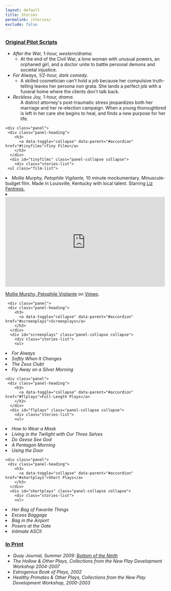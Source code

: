 ```yaml
---
layout: default
title: Stories
permalink: /stories/
exclude: false
---
```


<div class="container">
 
  <div class="panel-group" id="accordion">
    <div class="panel" style="width=10cm">
     <div class="panel-heading">
        <h3>
          <a data-toggle="collapse" data-parent="#accordion" href="#pilots">Original Pilot Scripts</a>
        </h3>
      </div>
      <div id="pilots" class="panel-collapse collapse">
        <div class="stories-list">   
        <ul>
          <li><em>After the War, 1-hour, western/drama.</em>
          <ul class="desc-list">
          <li>At the end of the Civil War, a lone woman with unusual powers, an orphaned girl,  and a doctor unite to battle personal demons and societal injustice.</li>
			</ul>
			</li>
          <li><em>For Always, 1/2-hour, dark comedy.</em> 
          <ul class="desc-list">
          <li>A skilled cosmetician can't hold a job because her compulsive truth-telling leaves her persona non grata. She lands a perfect job with a funeral home where the clients don't talk back.</li>
          </ul>
          </li>
          <li><em>Reckless Joy, 1-hour, drama.</em> 
          <ul class="desc-list">A district attorney's post-traumatic stress jeopardizes both her marriage and her re-election campaign. When a young thoroughbred is left in her care she begins to heal, and finds a new purpose for her life.</li>
          </ul>
          </li>
          </ul>
	  </div>
      </div>
    </div>
    
    <div class="panel">
     <div class="panel-heading">
        <h3>
          <a data-toggle="collapse" data-parent="#accordion" href="#tinyfilms">Tiny Films</a>
        </h3>
      </div>
      <div id="tinyfilms" class="panel-collapse collapse">
        <div class="stories-list">  
     <ul class="film-list">
  <li><em>Mollie Murphy, Petophile Vigilante,</em> 10 minute mockumentary. Minuscule-budget film. Made in Louisville, Kentucky with local talent. Starring <a href="http://lizfentress.com">Liz Fentress.</a></li>
  <li><iframe src="https://player.vimeo.com/video/20042430" width="500" height="281" frameborder="0" webkitallowfullscreen mozallowfullscreen allowfullscreen></iframe> <p><a href="https://vimeo.com/20042430">Mollie Murphy, Petophile Vigilante</a> on <a href="https://vimeo.com/guerrilladaville">Vimeo</a>.</p></li>
</ul>
  </div>
      </div>
    </div>
    
     <div class="panel">
     <div class="panel-heading">
        <h3>
          <a data-toggle="collapse" data-parent="#accordion" href="#screenplays">Screenplays</a>
        </h3>
      </div>
      <div id="screenplays" class="panel-collapse collapse">
        <div class="stories-list"> 
        <ul>
 <li><em>For Always</em></li>
 <li><em>Softly When It Changes</em></li>
 <li><em>The Zeus Clubt</em></li>
 <li><em>Fly Away on a Silver Morning</em></li>
 </ul>
  </div>
      </div>
    </div>
    
    <div class="panel">
     <div class="panel-heading">
        <h3>
          <a data-toggle="collapse" data-parent="#accordion" href="#flplays">Full-Length Plays</a>
        </h3>
      </div>
      <div id="flplays" class="panel-collapse collapse">
        <div class="stories-list">
        <ul>
  <li><em>How to Wear a Mask</em></li>
  <li><em>Living in the Twilight with Our Three Selves</em></li>
  <li><em>Do Geese See God</em></li>
  <li><em>A Pentagon Morning</em></li>
  <li><em>Using the Door</em></li>
  </ul>
  </div>
      </div>
    </div>
    
    <div class="panel">
     <div class="panel-heading">
        <h3>
          <a data-toggle="collapse" data-parent="#accordion" href="#shortplays">Short Plays</a>
        </h3>
      </div>
      <div id="shortplays" class="panel-collapse collapse">
        <div class="stories-list"> 
        <ul>
 <li><em>Her Bag of Favorite Things</em></li>
 <li><em>Excess Baggage</em></li>
 <li><em>Bag in the Airport</em></li>
 <li><em>Posers at the Gate</em></li>
 <li><em>Intimate ASCII</em></li>
 </ul>
  </div>
      </div>
    </div>
    

<div class="panel">
     <div class="panel-heading">
        <h3>
          <a data-toggle="collapse" data-parent="#accordion" href="#inprint">In Print</a>
        </h3>
      </div>
      <div id="inprint" class="panel-collapse collapse">
        <div class="stories-list"> 
        <ul>
   <li><em>Quay Journal, Summer 2009: <a href="{{site.baseurl}}/stories/botn">Bottom of the Ninth</a></em></li>
  <li><em>The Hollow & Other Plays, Collections from the New Play Development Workshop 2004-2007</em></li>
  <li><em>Estrogenius Book of Plays, 2002</em></li>
  <li><em>Healthy Primates & Other Plays, Collections from the New Play Development Workshop, 2000-2003</em></li>
 </ul>
  </div>
      </div>
    </div>    
    
    

  </div> 
</div>

